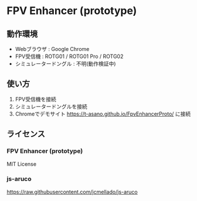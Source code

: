 # FPV Enhancer (prototype)

## 動作環境

- Webブラウザ : Google Chrome
- FPV受信機 : ROTG01 / ROTG01 Pro / ROTG02
- シミュレータードングル : 不明(動作検証中)

## 使い方

1. FPV受信機を接続
2. シミュレータードングルを接続
2. Chromeでデモサイト https://t-asano.github.io/FpvEnhancerProto/ に接続

## ライセンス

### FPV Enhancer (prototype)

MIT License

### js-aruco

https://raw.githubusercontent.com/jcmellado/js-aruco

